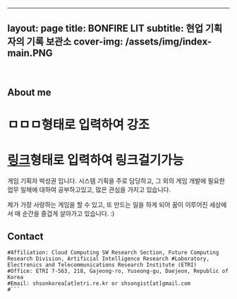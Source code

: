 
---
layout: page
title: BONFIRE LIT
subtitle: 현업 기획자의 기록 보관소
cover-img: /assets/img/index-main.PNG
---

<br/>

## About me
# **ㅁㅁㅁ**형태로 입력하여 강조
# [링크](링크주소)형태로 입력하여 링크걸기가능
게임 기획자 박성권 입니다.
시스템 기획을 주로 담당하고, 그 외의 게임 개발에 필요한 업무 일체에 대하여 공부하고있고, 많은 관심을 가지고 있습니다.

제가 가장 사랑하는 게임을 할 수 있고, 또 만드는 일을 하게 되어
꿈이 이루어진 세상에서 매 순간을 즐겁게 살아가고 있습니다. :)

## Contact

```
#Affiliation: Cloud Computing SW Research Section, Future Computing Research Division, Artificial Intelligence Research #Laboratory, Electronics and Telecommunications Research Institute (ETRI)
#Office: ETRI 7-563, 218, Gajeong-ro, Yuseong-gu, Daejeon, Republic of Korea
#Email: shsonkorea[at]etri.re.kr or shsongist[at]gmail.com
#```
